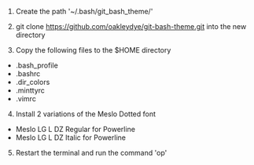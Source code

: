 1. Create the path '~/.bash/git_bash_theme/'

2. git clone https://github.com/oakleydye/git-bash-theme.git into the new directory

3. Copy the following files to the $HOME directory  
  * .bash_profile  
  * .bashrc  
  * .dir_colors  
  * .minttyrc  
  * .vimrc  

4. Install 2 variations of the Meslo Dotted font  
  * Meslo LG L DZ Regular for Powerline   
  * Meslo LG L DZ Italic for Powerline  

5. Restart the terminal and run the command 'op'
